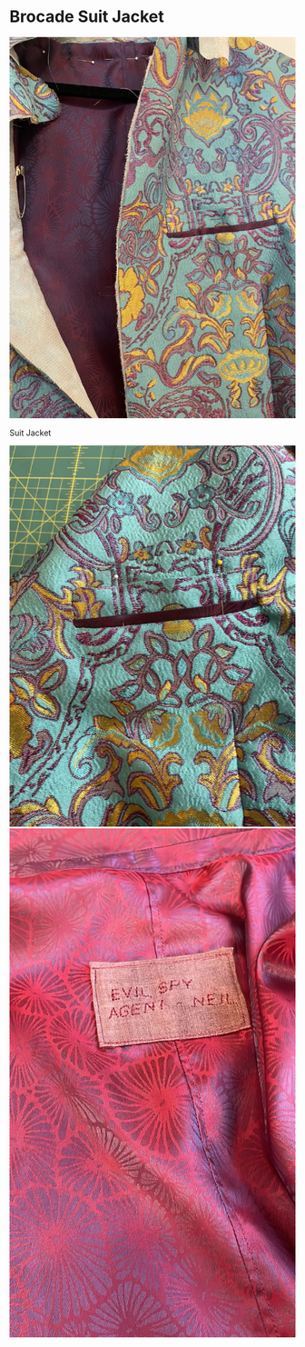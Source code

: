 # Brocade Suit Jacket

![header image](header_image.png)

Suit Jacket

![inside pocket](inside_pocket_suit.jpeg)
![logo suit](logo_suit.jpeg)
